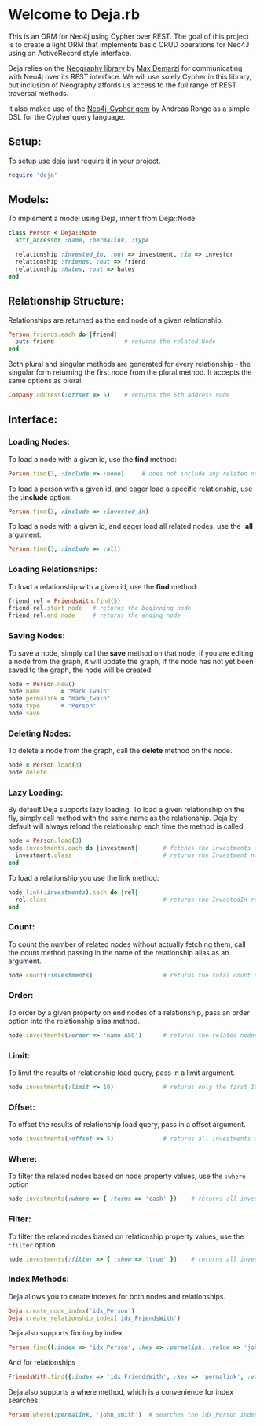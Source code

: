 Welcome to Deja.rb
==================
This is an ORM for Neo4j using Cypher over REST. The goal of this project is to create a light ORM that implements basic CRUD operations for Neo4J using an ActiveRecord style interface.

Deja relies on the [Neography library](https://github.com/maxdemarzi/neography) by [Max Demarzi](http://maxdemarzi.com/) for communicating with Neo4j over its REST interface. We will use solely Cypher in this library, but inclusion of Neography affords us access to the full range of REST traversal methods.


It also makes use of the [Neo4j-Cypher gem](https://github.com/andreasronge/neo4j-cypher) by Andreas Ronge as a simple DSL for the Cypher query language.


Setup:
-----
To setup use deja just require it in your project.
  ```ruby
  require 'deja'
  ```
Models:
------
To implement a model using Deja, inherit from Deja::Node
  ```ruby
  class Person < Deja::Node
    attr_accessor :name, :permalink, :type

    relationship :invested_in, :out => investment, :in => investor
    relationship :friends, :out => friend
    relationship :hates, :out => hates
  end
  ```
Relationship Structure:
-----------------------
Relationships are returned as the end node of a given relationship.
  ```ruby
  Person.friends.each do |friend|
    puts friend                    # returns the related Node
  end
  ```

Both plural and singular methods are generated for every relationship - the singular form returning the first node from the plural method. It accepts the same options as plural.
  ```ruby
  Company.address(:offset => 5)    # returns the 5th address node
  ```

Interface:
----------
### Loading Nodes:
To load a node with a given id, use the **find** method:
  ```ruby
  Person.find(3, :include => :none)     # does not include any related nodes
  ```
To load a person with a given id, and eager load a specific relationship, use the **:include** option:
  ```ruby
  Person.find(3, :include => :invested_in)
  ```
To load a node with a given id, and eager load all related nodes, use the **:all** argument:
  ```ruby
  Person.find(3, :include => :all)
  ```

### Loading Relationships:
To load a relationship with a given id, use the **find** method:
  ```ruby
  friend_rel = FriendsWith.find(5)
  friend_rel.start_node   # returns the beginning node
  friend_rel.end_node     # returns the ending node
  ```

### Saving Nodes:
To save a node, simply call the **save** method on that node, if you are editing a node from the graph, it will update the graph, if the node has not yet been saved to the graph, the node will be created.
  ```ruby
  node = Person.new()
  node.name      = "Mark Twain"
  node.permalink = "mark_twain"
  node.type      = "Person"
  node.save
  ```
### Deleting Nodes:
To delete a node from the graph, call the **delete** method on the node.
  ```ruby
  node = Person.load(3)
  node.delete
  ```
### Lazy Loading:
By default Deja supports lazy loading. To load a given relationship on the fly, simply call method with the same name as the relationship. Deja by default will always reload the relationship each time the method is called
  ```ruby
  node = Person.load(3)
  node.investments.each do |investment|       # fetches the investments from the graph
    investment.class                          # returns the Investment node object
  end
  ```
To load a relationship you use the link method:
  ```ruby
  node.link(:investments).each do |rel|
    rel.class                                 # returns the InvestedIn relationship object
  end
  ```
### Count:
To count the number of related nodes without actually fetching them, call the count method passing in the name of the relationship alias as an argument.
  ```ruby
  node.count(:investments)                    # returns the total count of all investments
  ```

### Order:
To order by a given property on end nodes of a relationship, pass an order option into the relationship alias method.
  ```ruby
  node.investments(:order => 'name ASC')      # returns the related nodes ordered by name
  ```

### Limit:
To limit the results of relationship load query, pass in a limit argument.
  ```ruby
  node.investments(:limit => 10)              # returns only the first 10 investments
  ```

### Offset:
To offset the results of relationship load query, pass in a offset argument.
  ```ruby
  node.investments(:offset => 5)              # returns all investments offset by the first 5
  ```

### Where:
To filter the related nodes based on node property values, use the ```:where``` option
  ```ruby
  node.investments(:where => { :terms => 'cash' })    # returns all investments that are 'cash' (only supports string values at the moment)
  ```

### Filter:
To filter the related nodes based on relationship property values, use the ```:filter``` option
  ```ruby
  node.investments(:filter => { :show => 'true' })    # returns all investments have show property set to true (only supports string values at the moment)
  ```

### Index Methods:
Deja allows you to create indexes for both nodes and relationships.
  ```ruby
  Deja.create_node_index('idx_Person')
  Deja.create_relationship_index('idx_FriendsWith')
  ```

Deja also supports finding by index
  ```ruby
  Person.find({:index => 'idx_Person', :key => :permalink, :value => 'john_smith'})
  ```
And for relationships
  ```ruby
  FriendsWith.find({:index => 'idx_FriendsWith', :key => 'permalink', :value => 'john_and_mary'})
  ```

Deja also supports a where method, which is a convenience for index searches:
  ```ruby
  Person.where(:permalink, 'john_smith')  # searches the idx_Person index for permalink of john_smith
  ```


